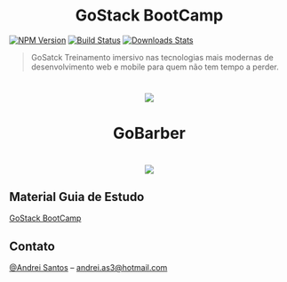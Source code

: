 <h1 align="center">
  GoStack BootCamp
</h1>

[![NPM Version][npm-image]][npm-url]
[![Build Status][travis-image]][travis-url]
[![Downloads Stats][npm-downloads]][npm-url]


> GoSatck Treinamento imersivo nas tecnologias mais modernas de desenvolvimento web e mobile para quem não tem tempo a perder.

<h1 align="center">
    <img src = "https://user-images.githubusercontent.com/38704247/77016270-ff9f7b80-6955-11ea-81a5-40bbc1a380df.jpeg"/>
</h1>

<h1 align="center">
  GoBarber
</h1>

<h1 align="center">
    <img src = "https://user-images.githubusercontent.com/38704247/77016938-d54ebd80-6957-11ea-8da3-07ab03832bac.png"/>
</h1>



## Material Guia de Estudo
[GoStack BootCamp](https://rocketseat.com.br/gostack)


## Contato

[@Andrei Santos](https://www.linkedin.com/in/andrei-santos/) – andrei.as3@hotmail.com

[npm-image]: https://img.shields.io/npm/v/datadog-metrics.svg?style=flat-square
[npm-url]: https://npmjs.org/package/datadog-metrics
[npm-downloads]: https://img.shields.io/npm/dm/datadog-metrics.svg?style=flat-square
[travis-image]: https://img.shields.io/travis/dbader/node-datadog-metrics/master.svg?style=flat-square
[travis-url]: https://travis-ci.org/dbader/node-datadog-metrics
[wiki]: https://github.com/seunome/seuprojeto/wiki
